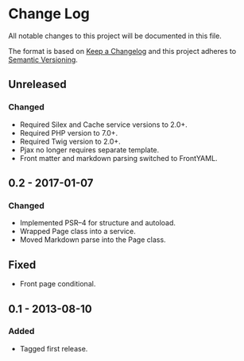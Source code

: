 # Change Log
All notable changes to this project will be documented in this file.

The format is based on [Keep a Changelog](http://keepachangelog.com/) 
and this project adheres to [Semantic Versioning](http://semver.org/).

## Unreleased

### Changed
 - Required Silex and Cache service versions to 2.0+. 
 - Required PHP version to 7.0+.
 - Required Twig version to 2.0+.
 - Pjax no longer requires separate template.
 - Front matter and markdown parsing switched to FrontYAML.

## 0.2 - 2017-01-07

### Changed
 - Implemented PSR–4 for structure and autoload.
 - Wrapped Page class into a service.
 - Moved Markdown parse into the Page class.

## Fixed
 - Front page conditional.

## 0.1 - 2013-08-10

### Added
 - Tagged first release. 